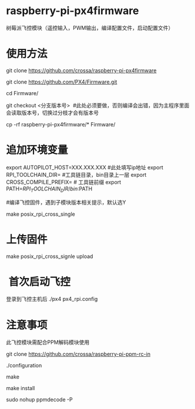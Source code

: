 # raspberry-pi-px4firmware
树莓派飞控模块（遥控输入，PWM输出，编译配置文件，启动配置文件）

# 使用方法

git clone https://github.com/crossa/raspberry-pi-px4firmware

git clone https://github.com/PX4/Firmware.git

cd Firmware/

git checkout <分支版本号>  #此处必须要做，否则编译会出错，因为主程序里面会读取版本号，切换过分枝才会有版本号

cp -rf raspberry-pi-px4firmware/* Firmware/

# 追加环境变量
export AUTOPILOT_HOST=XXX.XXX.XXX  #此处填写ip地址
export RPI_TOOLCHAIN_DIR=<your dir> #工具链目录，bin目录上一层
export CROSS_COMPILE_PREFIX=<your prefix> # 工具链前缀
export PATH=$RPI_TOOLCHAIN_DIR/bin:$PATH

#编译飞控固件，遇到子模块版本相关提示，默认选Y

make posix_rpi_cross_single

# 上传固件
make posix_rpi_cross_signle upload

#  首次启动飞控

登录到飞控主机后
./px4 px4_rpi.config 


# 注意事项

此飞控模块需配合PPM解码模块使用

git clone https://github.com/crossa/raspberry-pi-ppm-rc-in

./configuration

make

make install

sudo nohup ppmdecode -P
